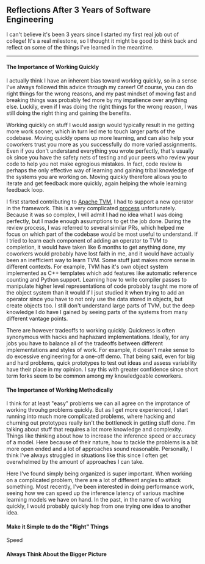 ## Reflections After 3 Years of Software Engineering

I can't believe it's been 3 years since I started my first real job out of college!
It's a real milestone, so I thought it might be good to think back and reflect on 
some of the things I've learned in the meantime. 

---
#### The Importance of Working Quickly
I actually think I have an inherent bias toward working quickly, so in a sense
I've always followed this advice through my career! Of course, you can do right things
for the wrong reasons, and my past mindset of moving fast and breaking things was 
probably fed more by my impatience over anything else. Luckily, even if I 
was doing the right things for the wrong reason, I was still doing the right thing 
and gaining the benefits.

Working quickly on stuff I would assign would typically result
in me getting more work sooner, which in turn led me to touch larger parts of the 
codebase. Moving quickly opens up more learning, and can also help your coworkers 
trust you more as you successfully do more varied assignments. Even if you don't understand
everything you wrote perfectly, that's usually ok since you have the safety nets of testing
and your peers who review your code to help you not make egregious mistakes. In fact,
code review is perhaps the only effective way of learning and gaining tribal knowledge of 
the systems you are working on. Moving quickly therefore allows you to iterate and get 
feedback more quickly, again helping the whole learning feedback loop.

I first started contributing to [Apache TVM](https://github.com/apache/tvm), I had to support
a new operator in the framework. This is a very complicated [process](https://tvm.apache.org/docs/dev/how_to/relay_add_op.html) unfortunately. Because it was so complex, I will admit I had no idea what I was doing perfectly, but I made enough assumptions to get the job done. During the review process, I was referred to several similar PRs, which helped me focus on which part of the codebase would be most useful to understand. If I tried to learn each component of adding an operator to TVM to completion, it would have taken like 6 months to get anything done, my coworkers would probably have lost faith in me, and it would have actually been an inefficient way to learn TVM. Some stuff just makes more sense in different contexts. For example, TVM has it's own object system implemented as C++ templates which add features like automatic reference counting and Python support. Learning how to write compiler passes to manipulate higher level representations of code probably taught me more of the object system than it would if I jsut studied it when trying to add an operator since you have to not only use the data stored in objects, but create objects too. I still don't understand large parts of TVM, but the deep knowledge I do have I gained by seeing parts of the systems from many different vantage points.

There are however tradeoffs to working quickly. Quickness is often synonymous with hacks and haphazard implementations. Ideally, for any jobs you have to balance all of the tradeoffs between
different implementations and styles of work. For example, it doesn't make sense to do excessive engineering for a one-off demo. That being said, even for big and hard problems, quick prototypes to test out ideas and assess variability have their place in my opinion. I say this with greater confidence since short term forks seem to be common among my knowledgeable coworkers.

#### The Importance of Working Methodically 
I think for at least "easy" problems we can all agree on the improtance of working throuhg problems quickly. But as I get more experienced, I start running into much more complicated problems, where hacking and churning out prototypes really isn't the bottleneck in getting stuff done. I'm talking about stuff that requires a lot more knowledge and complexity. Things like thinking about how to increase the inference speed or accuracy of a model. Here because of their nature, how to tackle the problems is a bit more open ended and a lot of approaches sound reasonable. Personally, I think I've always struggled in situations like this since I often get overwhelmed by the amount of approaches I can take.

Here I've found simply being organized is super important. When working on a complicated problem, there are a lot of different angles to attack something. Most recently, I've been interested in doing performance work, seeing how we can speed up the inference latency of various machine learning models we have on hand. In the past, in the name of working quickly, I would probably quickly hop from one trying one idea to another idea. 

#### Make it Simple to do the "Right" Things
Speed 

#### Always Think About the Bigger Picture 

